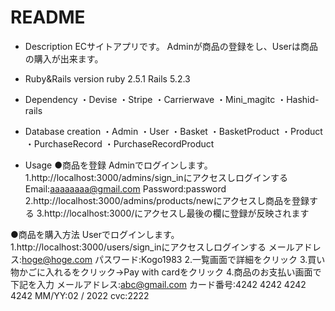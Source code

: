 # README

* Description
ECサイトアプリです。
Adminが商品の登録をし、Userは商品の購入が出来ます。

* Ruby&Rails version
ruby 2.5.1
Rails 5.2.3

* Dependency
・Devise
・Stripe
・Carrierwave
・Mini_magitc
・Hashid-rails

* Database creation
・Admin
・User
・Basket
・BasketProduct
・Product 
・PurchaseRecord
・PurchaseRecordProduct

* Usage
●商品を登録
Adminでログインします。
1.http://localhost:3000/admins/sign_inにアクセスしログインする
Email:aaaaaaaa@gmail.com
Password:password
2.http://localhost:3000/admins/products/newにアクセスし商品を登録する
3.http://localhost:3000/にアクセスし最後の欄に登録が反映されます

●商品を購入方法
Userでログインします。
1.http://localhost:3000/users/sign_inにアクセスしログインする
メールアドレス:hoge@hoge.com
パスワード:Kogo1983
2.一覧画面で詳細をクリック
3.買い物かごに入れるをクリック→Pay with cardをクリック
4.商品のお支払い画面で下記を入力
メールアドレス:abc@gmail.com
カード番号:4242 4242 4242 4242
MM/YY:02 / 2022
cvc:2222
